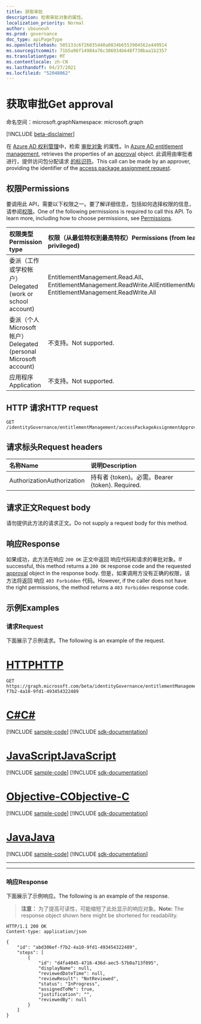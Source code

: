 ```yaml
---
title: 获取审批
description: 检索审批对象的属性。
localization_priority: Normal
author: sbounouh
ms.prod: governance
doc_type: apiPageType
ms.openlocfilehash: 505133c6f26835440a0834b6553904562e449914
ms.sourcegitcommit: 71b5a96f14984a76c386934b648f730baa1b2357
ms.translationtype: MT
ms.contentlocale: zh-CN
ms.lasthandoff: 04/27/2021
ms.locfileid: "52048062"
---
```

# <a name="get-approval"></a><span data-ttu-id="c8430-103">获取审批</span><span class="sxs-lookup"><span data-stu-id="c8430-103">Get approval</span></span>

<span data-ttu-id="c8430-104">命名空间：microsoft.graph</span><span class="sxs-lookup"><span data-stu-id="c8430-104">Namespace: microsoft.graph</span></span>

[!INCLUDE [beta-disclaimer](../../includes/beta-disclaimer.md)]

<span data-ttu-id="c8430-105">在 [Azure AD 权利管理](../resources/entitlementmanagement-root.md)中，检索 [审批对象](../resources/approval.md) 的属性。</span><span class="sxs-lookup"><span data-stu-id="c8430-105">In [Azure AD entitlement management](../resources/entitlementmanagement-root.md), retrieves the properties of an [approval](../resources/approval.md) object.</span></span>  <span data-ttu-id="c8430-106">此调用由审批者进行，提供访问包分配请求 [的标识符](../resources/accesspackageassignmentrequest.md)。</span><span class="sxs-lookup"><span data-stu-id="c8430-106">This call can be made by an approver, providing the identifier of the [access package assignment request](../resources/accesspackageassignmentrequest.md).</span></span>

## <a name="permissions"></a><span data-ttu-id="c8430-107">权限</span><span class="sxs-lookup"><span data-stu-id="c8430-107">Permissions</span></span>

<span data-ttu-id="c8430-p102">要调用此 API，需要以下权限之一。要了解详细信息，包括如何选择权限的信息，请参阅[权限](/graph/permissions-reference)。</span><span class="sxs-lookup"><span data-stu-id="c8430-p102">One of the following permissions is required to call this API. To learn more, including how to choose permissions, see [Permissions](/graph/permissions-reference).</span></span>

| <span data-ttu-id="c8430-110">权限类型</span><span class="sxs-lookup"><span data-stu-id="c8430-110">Permission type</span></span>                        | <span data-ttu-id="c8430-111">权限（从最低特权到最高特权）</span><span class="sxs-lookup"><span data-stu-id="c8430-111">Permissions (from least to most privileged)</span></span> |
|:---------------------------------------|:--------------------------------------------|
| <span data-ttu-id="c8430-112">委派（工作或学校帐户）</span><span class="sxs-lookup"><span data-stu-id="c8430-112">Delegated (work or school account)</span></span>     | <span data-ttu-id="c8430-113">EntitlementManagement.Read.All、EntitlementManagement.ReadWrite.All</span><span class="sxs-lookup"><span data-stu-id="c8430-113">EntitlementManagement.Read.All, EntitlementManagement.ReadWrite.All</span></span> |
| <span data-ttu-id="c8430-114">委派（个人 Microsoft 帐户）</span><span class="sxs-lookup"><span data-stu-id="c8430-114">Delegated (personal Microsoft account)</span></span> | <span data-ttu-id="c8430-115">不支持。</span><span class="sxs-lookup"><span data-stu-id="c8430-115">Not supported.</span></span> |
| <span data-ttu-id="c8430-116">应用程序</span><span class="sxs-lookup"><span data-stu-id="c8430-116">Application</span></span>                            | <span data-ttu-id="c8430-117">不支持。</span><span class="sxs-lookup"><span data-stu-id="c8430-117">Not supported.</span></span> |

## <a name="http-request"></a><span data-ttu-id="c8430-118">HTTP 请求</span><span class="sxs-lookup"><span data-stu-id="c8430-118">HTTP request</span></span>

<!-- { "blockType": "ignored" } -->

```http
GET /identityGovernance/entitlementManagement/accessPackageAssignmentApprovals/{id}
```

## <a name="request-headers"></a><span data-ttu-id="c8430-119">请求标头</span><span class="sxs-lookup"><span data-stu-id="c8430-119">Request headers</span></span>

| <span data-ttu-id="c8430-120">名称</span><span class="sxs-lookup"><span data-stu-id="c8430-120">Name</span></span>      |<span data-ttu-id="c8430-121">说明</span><span class="sxs-lookup"><span data-stu-id="c8430-121">Description</span></span>|
|:----------|:----------|
| <span data-ttu-id="c8430-122">Authorization</span><span class="sxs-lookup"><span data-stu-id="c8430-122">Authorization</span></span> | <span data-ttu-id="c8430-p103">持有者 \{token\}。必需。</span><span class="sxs-lookup"><span data-stu-id="c8430-p103">Bearer \{token\}. Required.</span></span> |

## <a name="request-body"></a><span data-ttu-id="c8430-125">请求正文</span><span class="sxs-lookup"><span data-stu-id="c8430-125">Request body</span></span>

<span data-ttu-id="c8430-126">请勿提供此方法的请求正文。</span><span class="sxs-lookup"><span data-stu-id="c8430-126">Do not supply a request body for this method.</span></span>

## <a name="response"></a><span data-ttu-id="c8430-127">响应</span><span class="sxs-lookup"><span data-stu-id="c8430-127">Response</span></span>

<span data-ttu-id="c8430-128">如果成功，此方法在响应 `200 OK` 正文中返回 响应代码和[](../resources/approval.md)请求的审批对象。</span><span class="sxs-lookup"><span data-stu-id="c8430-128">If successful, this method returns a `200 OK` response code and the requested [approval](../resources/approval.md) object in the response body.</span></span> <span data-ttu-id="c8430-129">但是，如果调用方没有正确的权限，该方法将返回 响应 `403 Forbidden` 代码。</span><span class="sxs-lookup"><span data-stu-id="c8430-129">However, if the caller does not have the right permissions, the method returns a `403 Forbidden` response code.</span></span>

## <a name="examples"></a><span data-ttu-id="c8430-130">示例</span><span class="sxs-lookup"><span data-stu-id="c8430-130">Examples</span></span>

### <a name="request"></a><span data-ttu-id="c8430-131">请求</span><span class="sxs-lookup"><span data-stu-id="c8430-131">Request</span></span>

<span data-ttu-id="c8430-132">下面展示了示例请求。</span><span class="sxs-lookup"><span data-stu-id="c8430-132">The following is an example of the request.</span></span>


# <a name="http"></a>[<span data-ttu-id="c8430-133">HTTP</span><span class="sxs-lookup"><span data-stu-id="c8430-133">HTTP</span></span>](#tab/http)
<!-- {
  "blockType": "request",
  "name": "get_approval"
}-->

```msgraph-interactive
GET https://graph.microsoft.com/beta/identityGovernance/entitlementManagement/accessPackageAssignmentApprovals/abd306ef-f7b2-4a10-9fd1-493454322489
```
# <a name="c"></a>[<span data-ttu-id="c8430-134">C#</span><span class="sxs-lookup"><span data-stu-id="c8430-134">C#</span></span>](#tab/csharp)
[!INCLUDE [sample-code](../includes/snippets/csharp/get-approval-csharp-snippets.md)]
[!INCLUDE [sdk-documentation](../includes/snippets/snippets-sdk-documentation-link.md)]

# <a name="javascript"></a>[<span data-ttu-id="c8430-135">JavaScript</span><span class="sxs-lookup"><span data-stu-id="c8430-135">JavaScript</span></span>](#tab/javascript)
[!INCLUDE [sample-code](../includes/snippets/javascript/get-approval-javascript-snippets.md)]
[!INCLUDE [sdk-documentation](../includes/snippets/snippets-sdk-documentation-link.md)]

# <a name="objective-c"></a>[<span data-ttu-id="c8430-136">Objective-C</span><span class="sxs-lookup"><span data-stu-id="c8430-136">Objective-C</span></span>](#tab/objc)
[!INCLUDE [sample-code](../includes/snippets/objc/get-approval-objc-snippets.md)]
[!INCLUDE [sdk-documentation](../includes/snippets/snippets-sdk-documentation-link.md)]

# <a name="java"></a>[<span data-ttu-id="c8430-137">Java</span><span class="sxs-lookup"><span data-stu-id="c8430-137">Java</span></span>](#tab/java)
[!INCLUDE [sample-code](../includes/snippets/java/get-approval-java-snippets.md)]
[!INCLUDE [sdk-documentation](../includes/snippets/snippets-sdk-documentation-link.md)]

---

---


### <a name="response"></a><span data-ttu-id="c8430-138">响应</span><span class="sxs-lookup"><span data-stu-id="c8430-138">Response</span></span>

<span data-ttu-id="c8430-139">下面展示了示例响应。</span><span class="sxs-lookup"><span data-stu-id="c8430-139">The following is an example of the response.</span></span>

> <span data-ttu-id="c8430-140">**注意：** 为了提高可读性，可能缩短了此处显示的响应对象。</span><span class="sxs-lookup"><span data-stu-id="c8430-140">**Note:** The response object shown here might be shortened for readability.</span></span>

<!-- {
  "blockType": "response",
  "truncated": true,
  "@odata.type": "microsoft.graph.approval"
} -->

```http
HTTP/1.1 200 OK
Content-type: application/json

{
    "id": "abd306ef-f7b2-4a10-9fd1-493454322489",
    "steps": [
        {
            "id": "d4fa4045-4716-436d-aec5-57b0a713f095",
            "displayName": null,
            "reviewedDateTime": null,
            "reviewResult": "NotReviewed",
            "status": "InProgress",
            "assignedToMe": true,
            "justification": "",
            "reviewedBy": null
        }
    ]
}
```

<!-- uuid: 16cd6b66-4b1a-43a1-adaf-3a886856ed98
2021-02-12 14:57:30 UTC -->
<!-- {
  "type": "#page.annotation",
  "description": "Get approval",
  "keywords": "",
  "section": "documentation",
  "tocPath": ""
}-->


